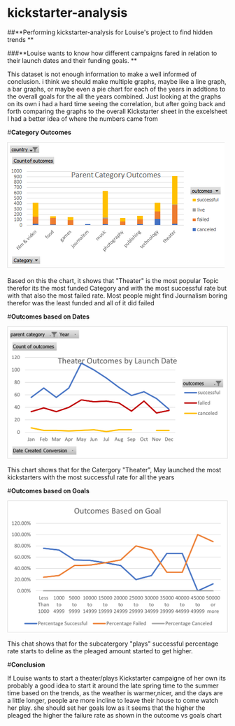 # kickstarter-analysis
##**Performing kickstarter-analysis for Louise's project to find hidden trends **

###**Louise wants to know how different campaigns fared in relation to their launch dates and their funding goals.
**

 This dataset is not enough information to make a well informed of conclusion. i think we should make multiple graphs, maybe like a line graph, a bar graphs, or maybe even a pie chart for each of the years in addtions to the overall goals for the all the years combined. Just looking at the graphs on its own i had a hard time seeing the correlation, but after going back and forth comparing the graphs to the overall Kickstarter sheet in the excelsheet I had a better idea of where the numbers came from

#**Category Outcomes**

![Parent](Parent%20Category%20Outcomes.png)

Based on this the chart, it shows that "Theater" is the most popular Topic therefor its the most funded Category and with the most successful rate but with that also the most failed rate. Most people might find Journalism boring therefor was the least funded and all of it did failed

#**Outcomes based on Dates**

![Date](Theater_Outcomes_vs_Launch.png)

This chart shows that for the Catergory "Theater", May launched the most kickstarters with the most successful rate for all the years 

#**Outcomes based on Goals**

![goals](Outcomes_vs_Goals.png)

This chat shows that for the subcatergory "plays" successful percentage rate starts to deline as the pleaged amount started to get higher.

 
#**Conclusion**

  If Louise wants to start a theater/plays Kickstarter campaigne of her own its probably a good idea to start it around the late spring time to the summer time based on the trends, as the weather is warmer,nicer, and the days are a little longer, people are more incline to leave their house to come watch her play. she should set her goals low as it seems that the higher the pleaged the higher the failure rate as shown in the outcome vs goals chart
